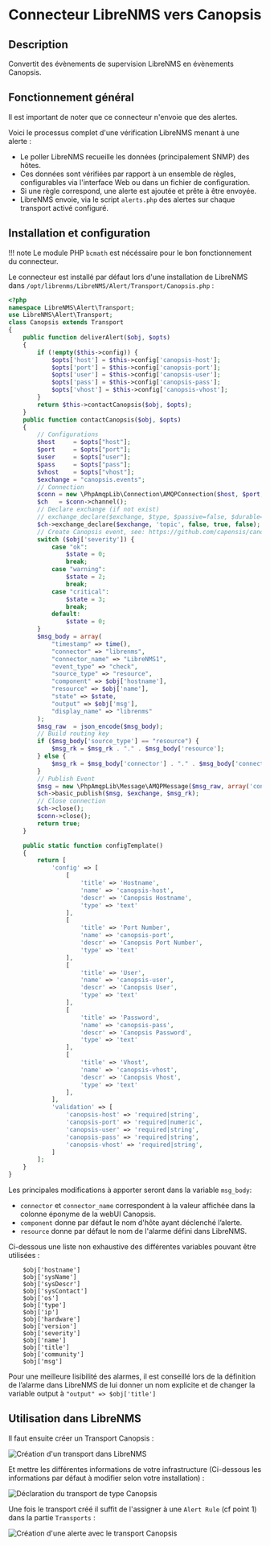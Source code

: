 # Connecteur LibreNMS vers Canopsis

## Description

Convertit des évènements de supervision LibreNMS en évènements Canopsis.

## Fonctionnement général

Il est important de noter que ce connecteur n'envoie que des alertes.

Voici le processus complet d'une vérification LibreNMS menant à une alerte :

*  Le poller LibreNMS recueille les données (principalement SNMP) des hôtes.
*  Ces données sont vérifiées par rapport à un ensemble de règles, configurables via l'interface Web ou dans un fichier de configuration.
*  Si une règle correspond, une alerte est ajoutée et prête à être envoyée.
*  LibreNMS envoie, via le script `alerts.php` des alertes sur chaque transport activé configuré.

## Installation et configuration

!!! note
    Le module PHP `bcmath` est nécéssaire pour le bon fonctionnement du connecteur.

Le connecteur est installé par défaut lors d'une installation de LibreNMS dans `/opt/librenms/LibreNMS/Alert/Transport/Canopsis.php` :

```php
<?php
namespace LibreNMS\Alert\Transport;
use LibreNMS\Alert\Transport;
class Canopsis extends Transport
{
    public function deliverAlert($obj, $opts)
    {
        if (!empty($this->config)) {
            $opts['host'] = $this->config['canopsis-host'];
            $opts['port'] = $this->config['canopsis-port'];
            $opts['user'] = $this->config['canopsis-user'];
            $opts['pass'] = $this->config['canopsis-pass'];
            $opts['vhost'] = $this->config['canopsis-vhost'];
        }
        return $this->contactCanopsis($obj, $opts);
    }
    public function contactCanopsis($obj, $opts)
    {
        // Configurations
        $host     = $opts["host"];
        $port     = $opts["port"];
        $user     = $opts["user"];
        $pass     = $opts["pass"];
        $vhost    = $opts["vhost"];
        $exchange = "canopsis.events";
        // Connection
        $conn = new \PhpAmqpLib\Connection\AMQPConnection($host, $port, $user, $pass, $vhost);
        $ch   = $conn->channel();
        // Declare exchange (if not exist)
        // exchange_declare($exchange, $type, $passive=false, $durable=false, $auto_delete=true, $internal=false, $nowait=false, $arguments=null, $ticket=null)
        $ch->exchange_declare($exchange, 'topic', false, true, false);
        // Create Canopsis event, see: https://github.com/capensis/canopsis/wiki/Event-specification
        switch ($obj['severity']) {
            case "ok":
                $state = 0;
                break;
            case "warning":
                $state = 2;
                break;
            case "critical":
                $state = 3;
                break;
            default:
                $state = 0;
        }
        $msg_body = array(
            "timestamp" => time(),
            "connector" => "librenms",
            "connector_name" => "LibreNMS1",
            "event_type" => "check",
            "source_type" => "resource",
            "component" => $obj['hostname'],
            "resource" => $obj['name'],
            "state" => $state,
            "output" => $obj['msg'],
            "display_name" => "librenms"
        );
        $msg_raw  = json_encode($msg_body);
        // Build routing key
        if ($msg_body['source_type'] == "resource") {
            $msg_rk = $msg_rk . "." . $msg_body['resource'];
        } else {
            $msg_rk = $msg_body['connector'] . "." . $msg_body['connector_name'] . "." . $msg_body['event_type'] . "." . $msg_body['source_type'] . "." . $msg_body['component'];
        }
        // Publish Event
        $msg = new \PhpAmqpLib\Message\AMQPMessage($msg_raw, array('content_type' => 'application/json', 'delivery_mode' => 2));
        $ch->basic_publish($msg, $exchange, $msg_rk);
        // Close connection
        $ch->close();
        $conn->close();
        return true;
    }

    public static function configTemplate()
    {
        return [
            'config' => [
                [
                    'title' => 'Hostname',
                    'name' => 'canopsis-host',
                    'descr' => 'Canopsis Hostname',
                    'type' => 'text'
                ],
                [
                    'title' => 'Port Number',
                    'name' => 'canopsis-port',
                    'descr' => 'Canopsis Port Number',
                    'type' => 'text'
                ],
                [
                    'title' => 'User',
                    'name' => 'canopsis-user',
                    'descr' => 'Canopsis User',
                    'type' => 'text'
                ],
                [
                    'title' => 'Password',
                    'name' => 'canopsis-pass',
                    'descr' => 'Canopsis Password',
                    'type' => 'text'
                ],
                [
                    'title' => 'Vhost',
                    'name' => 'canopsis-vhost',
                    'descr' => 'Canopsis Vhost',
                    'type' => 'text'
                ],
            ],
            'validation' => [
                'canopsis-host' => 'required|string',
                'canopsis-port' => 'required|numeric',
                'canopsis-user' => 'required|string',
                'canopsis-pass' => 'required|string',
                'canopsis-vhost' => 'required|string',
            ]
        ];
    }
}
```

Les principales modifications à apporter seront dans la variable `msg_body`:

*  `connector` et `connector_name` correspondent à la valeur affichée dans la colonne éponyme de la webUI Canopsis.
*  `component` donne par défaut le nom d'hôte ayant déclenché l’alerte.
*  `resource` donne par défaut le nom de l'alarme défini dans LibreNMS.

Ci-dessous une liste non exhaustive des différentes variables pouvant être utilisées :

```
    $obj['hostname']
    $obj['sysName']
    $obj['sysDescr']
    $obj['sysContact']
    $obj['os']
    $obj['type']
    $obj['ip']
    $obj['hardware']
    $obj['version']
    $obj['severity']
    $obj['name']
    $obj['title']
    $obj['community']
    $obj['msg']

```

Pour une meilleure lisibilité des alarmes, il est conseillé lors de la définition de l’alarme dans LibreNMS de lui donner un nom explicite et de changer la variable output à `"output" => $obj['title']`

## Utilisation dans LibreNMS

Il faut ensuite créer un Transport Canopsis :

![Création d'un transport dans LibreNMS](img/librenms1.png)

Et mettre les différentes informations de votre infrastructure (Ci-dessous les informations par défaut à modifier selon votre installation) :

![Déclaration du transport de type Canopsis](img/librenms2.png)

Une fois le transport créé il suffit de l'assigner à une `Alert Rule` (cf point 1) dans la partie `Transports` :

![Création d'une alerte avec le transport Canopsis](img/librenms3.png)

